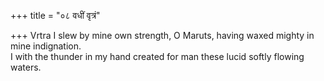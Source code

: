 +++
title = "०८ वधीं वृत्रं"

+++
Vrtra I slew by mine own strength, O Maruts, having waxed mighty in mine indignation.  
     I with the thunder in my hand created for man these lucid softly flowing waters.